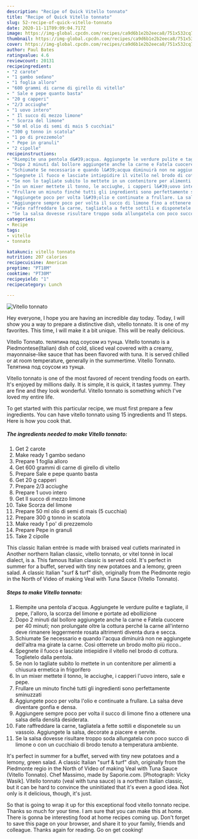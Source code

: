 ```yaml
---
description: "Recipe of Quick Vitello tonnato"
title: "Recipe of Quick Vitello tonnato"
slug: 52-recipe-of-quick-vitello-tonnato
date: 2020-11-11T09:09:04.717Z
image: https://img-global.cpcdn.com/recipes/ca9d6b1e2b2eeca8/751x532cq70/vitello-tonnato-recipe-main-photo.jpg
thumbnail: https://img-global.cpcdn.com/recipes/ca9d6b1e2b2eeca8/751x532cq70/vitello-tonnato-recipe-main-photo.jpg
cover: https://img-global.cpcdn.com/recipes/ca9d6b1e2b2eeca8/751x532cq70/vitello-tonnato-recipe-main-photo.jpg
author: Paul Bates
ratingvalue: 4.6
reviewcount: 20131
recipeingredient:
- "2 carote"
- "1 gambo sedano"
- "1 foglia alloro"
- "600 grammi di carne di girello di vitello"
- " Sale e pepe quanto basta"
- "20 g capperi"
- "2/3 acciughe"
- "1 uovo intero"
- " Il succo di mezzo limone"
- " Scorza del limone"
- "50 ml olio di semi di mais 5 cucchiai"
- "300 g tonno in scatola"
- "1 po di prezzemolo"
- " Pepe in granuli"
- "2 cipolle"
recipeinstructions:
- "Riempite una pentola d&#39;acqua. Aggiungete le verdure pulite e tagliate, il pepe, l&#39;alloro, la scorza del limone e portate ad ebollizione"
- "Dopo 2 minuti dal bollore aggiungete anche la carne e Fatela cuocere per 40 minuti; non prolungate oltre la cottura perché la carne all&#39;interno deve rimanere leggermente rosata altrimenti diventa dura e secca."
- "Schiumate Se necessario e quando l&#39;acqua diminuirà non ne aggiungete dell&#39;altra ma girate la carne. Così otterrete un brodo molto più ricco.."
- "Spegnete il fuoco e lasciate intiepidire il vitello nel brodo di cottura. Toglietelo dalla pentola."
- "Se non lo tagliate subito lo mettete in un contenitore per alimenti a chiusura ermetica in frigorifero"
- "In un mixer mettete il tonno, le acciughe, i capperi l&#39;uovo intero, sale e pepe."
- "Frullare un minuto finché tutti gli ingredienti sono perfettamente sminuzzati"
- "Aggiungete poco per volta l&#39;olio e continuate a frullare. La salsa deve diventare gonfia e densa."
- "Aggiungere sempre poco per volta il succo di limone fino a ottenere una salsa della densità desiderata."
- "Fate raffreddare la carne, tagliatela a fette sottili e disponetele su un vassoio. Aggiungete la salsa, decorate a piacere e servite."
- "Se la salsa dovesse risultare troppo soda allungatela con poco succo di limone o con un cucchiaio di brodo tenuto a temperatura ambiente."
categories:
- Recipe
tags:
- vitello
- tonnato

katakunci: vitello tonnato 
nutrition: 207 calories
recipecuisine: American
preptime: "PT18M"
cooktime: "PT30M"
recipeyield: "1"
recipecategory: Lunch

---
```



![Vitello tonnato](https://img-global.cpcdn.com/recipes/ca9d6b1e2b2eeca8/751x532cq70/vitello-tonnato-recipe-main-photo.jpg)

Hey everyone, I hope you are having an incredible day today. Today, I will show you a way to prepare a distinctive dish, vitello tonnato. It is one of my favorites. This time, I will make it a bit unique. This will be really delicious.

Vitello Tonnato. телятина под соусом из тунца. Vitello tonnato is a Piedmontese(Italian) dish of cold, sliced veal covered with a creamy, mayonnaise-like sauce that has been flavored with tuna. It is served chilled or at room temperature, generally in the summertime. Vitello Tonnato. Телятина под соусом из тунца.

Vitello tonnato is one of the most favored of recent trending foods on earth. It's enjoyed by millions daily. It is simple, it is quick, it tastes yummy. They are fine and they look wonderful. Vitello tonnato is something which I've loved my entire life.


To get started with this particular recipe, we must first prepare a few ingredients. You can have vitello tonnato using 15 ingredients and 11 steps. Here is how you cook that.

<!--inarticleads1-->

##### The ingredients needed to make Vitello tonnato:

1. Get 2 carote
1. Make ready 1 gambo sedano
1. Prepare 1 foglia alloro
1. Get 600 grammi di carne di girello di vitello
1. Prepare  Sale e pepe quanto basta
1. Get 20 g capperi
1. Prepare 2/3 acciughe
1. Prepare 1 uovo intero
1. Get  Il succo di mezzo limone
1. Take  Scorza del limone
1. Prepare 50 ml olio di semi di mais (5 cucchiai)
1. Prepare 300 g tonno in scatola
1. Make ready 1 po&#39; di prezzemolo
1. Prepare  Pepe in granuli
1. Take 2 cipolle


This classic Italian entrée is made with braised veal cutlets marinated in Another northern Italian classic, vitello tonnato, or vitel tonnè in local dialect, is a. This famous Italian classic is served cold. It&#39;s perfect in summer for a buffet, served with tiny new potatoes and a lemony, green salad. A classic Italian &#34;surf &amp; turf&#34; dish, originally from the Piedmonte regio in the North of Video of making Veal with Tuna Sauce (Vitello Tonnato). 

<!--inarticleads2-->

##### Steps to make Vitello tonnato:

1. Riempite una pentola d&#39;acqua. Aggiungete le verdure pulite e tagliate, il pepe, l&#39;alloro, la scorza del limone e portate ad ebollizione
1. Dopo 2 minuti dal bollore aggiungete anche la carne e Fatela cuocere per 40 minuti; non prolungate oltre la cottura perché la carne all&#39;interno deve rimanere leggermente rosata altrimenti diventa dura e secca.
1. Schiumate Se necessario e quando l&#39;acqua diminuirà non ne aggiungete dell&#39;altra ma girate la carne. Così otterrete un brodo molto più ricco..
1. Spegnete il fuoco e lasciate intiepidire il vitello nel brodo di cottura. Toglietelo dalla pentola.
1. Se non lo tagliate subito lo mettete in un contenitore per alimenti a chiusura ermetica in frigorifero
1. In un mixer mettete il tonno, le acciughe, i capperi l&#39;uovo intero, sale e pepe.
1. Frullare un minuto finché tutti gli ingredienti sono perfettamente sminuzzati
1. Aggiungete poco per volta l&#39;olio e continuate a frullare. La salsa deve diventare gonfia e densa.
1. Aggiungere sempre poco per volta il succo di limone fino a ottenere una salsa della densità desiderata.
1. Fate raffreddare la carne, tagliatela a fette sottili e disponetele su un vassoio. Aggiungete la salsa, decorate a piacere e servite.
1. Se la salsa dovesse risultare troppo soda allungatela con poco succo di limone o con un cucchiaio di brodo tenuto a temperatura ambiente.


It&#39;s perfect in summer for a buffet, served with tiny new potatoes and a lemony, green salad. A classic Italian &#34;surf &amp; turf&#34; dish, originally from the Piedmonte regio in the North of Video of making Veal with Tuna Sauce (Vitello Tonnato). Chef Massimo, made by Saporie.com. [Photograph: Vicky Wasik]. Vitello tonnato (veal with tuna sauce) is a northern Italian classic, but it can be hard to convince the uninitiated that it&#39;s even a good idea. Not only is it delicious, though, it&#39;s just. 

So that is going to wrap it up for this exceptional food vitello tonnato recipe. Thanks so much for your time. I am sure that you can make this at home. There is gonna be interesting food at home recipes coming up. Don't forget to save this page on your browser, and share it to your family, friends and colleague. Thanks again for reading. Go on get cooking!
